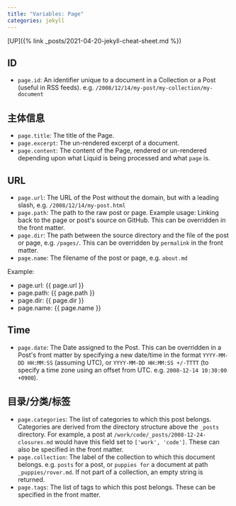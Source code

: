 ```yaml
---
title: "Variables: Page"
categories: jekyll
---
```


[UP]({% link _posts/2021-04-20-jekyll-cheat-sheet.md %})

## ID

- `page.id`: An identifier unique to a document in a Collection or a Post (useful in RSS feeds). e.g. `/2008/12/14/my-post/my-collection/my-document`

## 主体信息

- `page.title`: The title of the Page.
- `page.excerpt`: The un-rendered excerpt of a document.
- `page.content`: The content of the Page, rendered or un-rendered depending upon what Liquid is being processed and what `page` is.

## URL

- `page.url`: The URL of the Post without the domain, but with a leading slash, e.g. `/2008/12/14/my-post.html`
- `page.path`: The path to the raw post or page.
  Example usage: Linking back to the page or post's source on GitHub.
  This can be overridden in the front matter.
- `page.dir`: The path between the source directory and the file of the post or page, e.g. `/pages/`.
  This can be overridden by `permalink` in the front matter.
- `page.name`: The filename of the post or page, e.g. `about.md`


Example:

- page.url: {{ page.url }}
- page.path: {{ page.path }}  
- page.dir: {{ page.dir }}
- page.name: {{ page.name }}


## Time

- `page.date`: The Date assigned to the Post.
  This can be overridden in a Post's front matter by specifying a new date/time in the format `YYYY-MM-DD HH:MM:SS` (assuming UTC),
  or `YYYY-MM-DD HH:MM:SS +/-TTTT` (to specify a time zone using an offset from UTC. e.g. `2008-12-14 10:30:00 +0900`).

## 目录/分类/标签

- `page.categories`: The list of categories to which this post belongs.
  Categories are derived from the directory structure above the `_posts` directory.
  For example, a post at `/work/code/_posts/2008-12-24-closures.md` would have this field set to `['work', 'code']`.
  These can also be specified in the front matter.
- `page.collection`: The label of the collection to which this document belongs. e.g. `posts` for a post,
  or `puppies for` a document at path `_puppies/rover.md`.
  If not part of a collection, an empty string is returned.
- `page.tags`: The list of tags to which this post belongs. These can be specified in the front matter.
